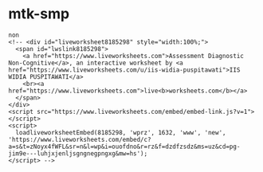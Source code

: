 # mtk-smp

<!-- <div id="liveworksheet8184919" style="width:100%;">
      <span id="lwslink8184919">
        <a href="https://www.liveworksheets.com">Assessment Diagnostic Cognitive</a>, an interactive worksheet by <a href="https://www.liveworksheets.com/u/iis-widia-puspitawati">IIS WIDIA PUSPITAWATI</a>
        <br><a href="https://www.liveworksheets.com">live<b>worksheets.com</b></a>
      </span>
    </div>
    <script src="https://www.liveworksheets.com/embed/embed-link.js?v=1"></script>
    <script>
      loadliveworksheetEmbed(8184919, 'wrhw', 7290, 'www', 'new', 'https://www.liveworksheets.com/embed/c?a=s&t=zNoyx4fWFL&sr=n&l=wr&i=ouocnun&r=hw&f=dzdfzsun&ms=uu&cd=pg-jim9e---lusjxjklxlwungnegpxlxx&mw=hs');
    </script> -->



    non
    <!-- <div id="liveworksheet8185298" style="width:100%;">
      <span id="lwslink8185298">
        <a href="https://www.liveworksheets.com">Assessment Diagnostic Non-Cognitive</a>, an interactive worksheet by <a href="https://www.liveworksheets.com/u/iis-widia-puspitawati">IIS WIDIA PUSPITAWATI</a>
        <br><a href="https://www.liveworksheets.com">live<b>worksheets.com</b></a>
      </span>
    </div>
    <script src="https://www.liveworksheets.com/embed/embed-link.js?v=1"></script>
    <script>
      loadliveworksheetEmbed(8185298, 'wprz', 1632, 'www', 'new', 'https://www.liveworksheets.com/embed/c?a=s&t=zNoyx4fWFL&sr=n&l=wp&i=ouofdno&r=rz&f=dzdfzsdz&ms=uz&cd=pg-jim9e---luhjxjenljsgngnegpngxg&mw=hs');
    </script> -->